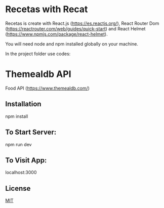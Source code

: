 # Recetas with Recat

Recetas is create with React.js (https://es.reactjs.org/), React Router Dom (https://reactrouter.com/web/guides/quick-start) and React Helmet (https://www.npmjs.com/package/react-helmet).

You will need node and npm installed globally on your machine.

In the project folder use codes:


# Themealdb API

Food API (https://www.themealdb.com/)


## Installation

npm install


## To Start Server:

npm run dev


## To Visit App:

localhost:3000



## License
[MIT](https://choosealicense.com/licenses/mit/)